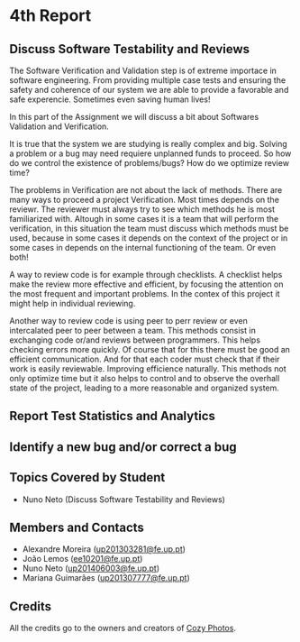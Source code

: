 # 4th Report

## Discuss Software Testability and Reviews
The Software Verification and Validation step is of extreme importace in software engineering. From providing multiple case tests and ensuring the safety and coherence of our system we are able to provide a favorable and safe experencie. Sometimes even saving human lives!

In this part of the Assignment we will discuss a bit about Softwares Validation and Verification.

It is true that the system we are studying is really complex and big. Solving a problem or a bug may need requiere unplanned funds to proceed. So how do we control the existence of problems/bugs? How do we optimize review time? 

The problems in Verification are not about the lack of methods. There are many ways to proceed a project Verification. Most times depends on the reviewr. The reviewer must always try to see which methods he is most familiarized with. Altough in some cases it is a team that will perform the verification, in this situation the team must discuss which methods must be used, because in some cases it depends on the context of the project or in some cases in depends on the internal functioning of the team. Or even both!

A way to review code is for example through checklists. A checklist helps make the review more effective and efficient, by focusing
the attention on the most frequent and important problems. In the contex of this project it might help in individual reviewing. 

Another way to review code is using peer to perr review or even intercalated peer to peer between a team. This methods consist in exchanging code or/and reviews between programmers. This helps checking errors more quickly. Of course that for this there must be good an efficient communication. And for that each coder must check that if their work is easily reviewable. Improving efficience naturally.
This methods not only optimize time but it also helps to control and to observe the overhall state of the project, leading to a more reasonable and organized system.



## Report Test Statistics and Analytics

## Identify a new bug and/or correct a bug

## Topics Covered by Student
- Nuno Neto (Discuss Software Testability and Reviews)

## Members and Contacts
- Alexandre Moreira (up201303281@fe.up.pt)
- João Lemos (ee10201@fe.up.pt)
- Nuno Neto (up201406003@fe.up.pt)
- Mariana Guimarães (up201307777@fe.up.pt)

## Credits
All the credits go to the owners and creators of [Cozy Photos](https://github.com/cozy/cozy-photos).

